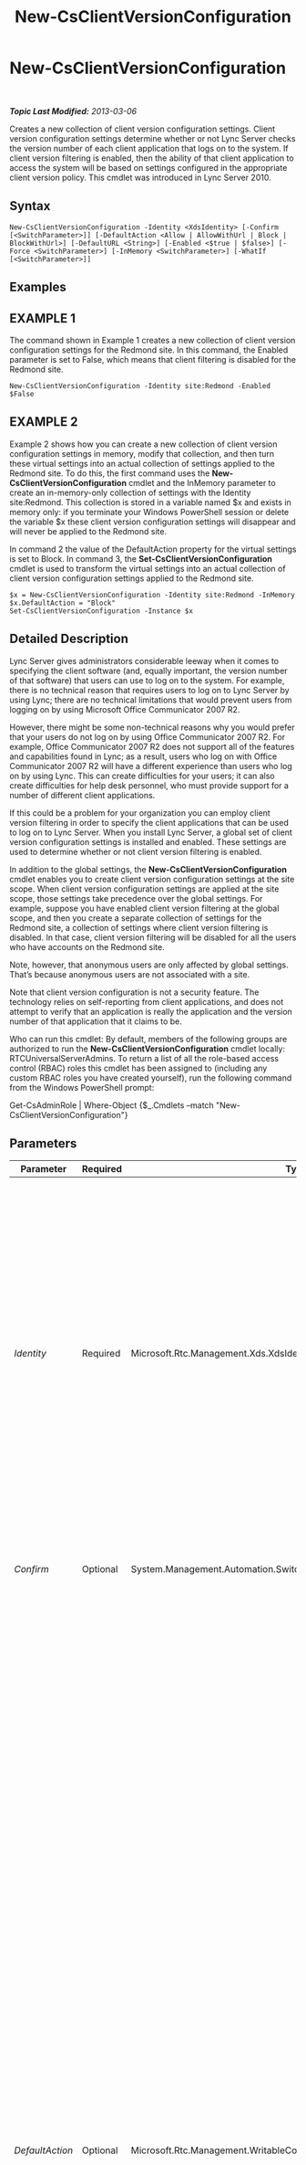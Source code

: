 ﻿---
title: New-CsClientVersionConfiguration
TOCTitle: New-CsClientVersionConfiguration
ms:assetid: e7aac850-9e29-4d18-8929-74a89e9355cd
ms:mtpsurl: https://technet.microsoft.com/en-us/library/Gg399029(v=OCS.15)
ms:contentKeyID: 48185876
ms.date: 07/23/2014
mtps_version: v=OCS.15
---

<div data-xmlns="http://www.w3.org/1999/xhtml">

<div class="topic" data-xmlns="http://www.w3.org/1999/xhtml" data-msxsl="urn:schemas-microsoft-com:xslt" data-cs="http://msdn.microsoft.com/en-us/">

<div data-asp="http://msdn2.microsoft.com/asp">

# New-CsClientVersionConfiguration

</div>

<div id="mainSection">

<div id="mainBody">

<span> </span>

_**Topic Last Modified:** 2013-03-06_

Creates a new collection of client version configuration settings. Client version configuration settings determine whether or not Lync Server checks the version number of each client application that logs on to the system. If client version filtering is enabled, then the ability of that client application to access the system will be based on settings configured in the appropriate client version policy. This cmdlet was introduced in Lync Server 2010.

<div>

## Syntax

    New-CsClientVersionConfiguration -Identity <XdsIdentity> [-Confirm [<SwitchParameter>]] [-DefaultAction <Allow | AllowWithUrl | Block | BlockWithUrl>] [-DefaultURL <String>] [-Enabled <$true | $false>] [-Force <SwitchParameter>] [-InMemory <SwitchParameter>] [-WhatIf [<SwitchParameter>]]

</div>

<div>

## Examples

<div>

## EXAMPLE 1

The command shown in Example 1 creates a new collection of client version configuration settings for the Redmond site. In this command, the Enabled parameter is set to False, which means that client filtering is disabled for the Redmond site.

    New-CsClientVersionConfiguration -Identity site:Redmond -Enabled $False

</div>

<div>

## EXAMPLE 2

Example 2 shows how you can create a new collection of client version configuration settings in memory, modify that collection, and then turn these virtual settings into an actual collection of settings applied to the Redmond site. To do this, the first command uses the **New-CsClientVersionConfiguration** cmdlet and the InMemory parameter to create an in-memory-only collection of settings with the Identity site:Redmond. This collection is stored in a variable named $x and exists in memory only: if you terminate your Windows PowerShell session or delete the variable $x these client version configuration settings will disappear and will never be applied to the Redmond site.

In command 2 the value of the DefaultAction property for the virtual settings is set to Block. In command 3, the **Set-CsClientVersionConfiguration** cmdlet is used to transform the virtual settings into an actual collection of client version configuration settings applied to the Redmond site.

    $x = New-CsClientVersionConfiguration -Identity site:Redmond -InMemory
    $x.DefaultAction = "Block" 
    Set-CsClientVersionConfiguration -Instance $x

</div>

</div>

<div>

## Detailed Description

Lync Server gives administrators considerable leeway when it comes to specifying the client software (and, equally important, the version number of that software) that users can use to log on to the system. For example, there is no technical reason that requires users to log on to Lync Server by using Lync; there are no technical limitations that would prevent users from logging on by using Microsoft Office Communicator 2007 R2.

However, there might be some non-technical reasons why you would prefer that your users do not log on by using Office Communicator 2007 R2. For example, Office Communicator 2007 R2 does not support all of the features and capabilities found in Lync; as a result, users who log on with Office Communicator 2007 R2 will have a different experience than users who log on by using Lync. This can create difficulties for your users; it can also create difficulties for help desk personnel, who must provide support for a number of different client applications.

If this could be a problem for your organization you can employ client version filtering in order to specify the client applications that can be used to log on to Lync Server. When you install Lync Server, a global set of client version configuration settings is installed and enabled. These settings are used to determine whether or not client version filtering is enabled.

In addition to the global settings, the **New-CsClientVersionConfiguration** cmdlet enables you to create client version configuration settings at the site scope. When client version configuration settings are applied at the site scope, those settings take precedence over the global settings. For example, suppose you have enabled client version filtering at the global scope, and then you create a separate collection of settings for the Redmond site, a collection of settings where client version filtering is disabled. In that case, client version filtering will be disabled for all the users who have accounts on the Redmond site.

Note, however, that anonymous users are only affected by global settings. That’s because anonymous users are not associated with a site.

Note that client version configuration is not a security feature. The technology relies on self-reporting from client applications, and does not attempt to verify that an application is really the application and the version number of that application that it claims to be.

Who can run this cmdlet: By default, members of the following groups are authorized to run the **New-CsClientVersionConfiguration** cmdlet locally: RTCUniversalServerAdmins. To return a list of all the role-based access control (RBAC) roles this cmdlet has been assigned to (including any custom RBAC roles you have created yourself), run the following command from the Windows PowerShell prompt:

Get-CsAdminRole | Where-Object {$\_.Cmdlets –match "New-CsClientVersionConfiguration"}

</div>

<div>

## Parameters


<table>
<colgroup>
<col style="width: 25%" />
<col style="width: 25%" />
<col style="width: 25%" />
<col style="width: 25%" />
</colgroup>
<thead>
<tr class="header">
<th>Parameter</th>
<th>Required</th>
<th>Type</th>
<th>Description</th>
</tr>
</thead>
<tbody>
<tr class="odd">
<td><p><em>Identity</em></p></td>
<td><p>Required</p></td>
<td><p>Microsoft.Rtc.Management.Xds.XdsIdentity</p></td>
<td><p>Represents the unique identifier to be assigned to the new collection of client version configuration settings. Because you can only create new collections at the site scope, the Identity will always be the prefix &quot;site:&quot; followed by the site name; for example &quot;site:Redmond&quot;. Note that the preceding command will fail if a collection of settings with the Identity site:Redmond already exists.</p></td>
</tr>
<tr class="even">
<td><p><em>Confirm</em></p></td>
<td><p>Optional</p></td>
<td><p>System.Management.Automation.SwitchParameter</p></td>
<td><p>Prompts you for confirmation before executing the command.</p></td>
</tr>
<tr class="odd">
<td><p><em>DefaultAction</em></p></td>
<td><p>Optional</p></td>
<td><p>Microsoft.Rtc.Management.WritableConfig.Policy.ClientVersion.DefaultAction</p></td>
<td><p>Indicates the action to be taken if a user tries to log on from a client application with a version number that cannot be found in the appropriate client version policy. DefaultAction must be set to one of the following values:</p>
<p>Allow. The client application will be allowed to log on.</p>
<p>AllowWithUrl. The client application will be allowed to log on. In addition, a message box will be displayed to the user that includes the URL of a webpage where that user can download an approved client application. The URL for this webpage should be specified as the value for the DefaultUrl property.</p>
<p>Block. The client application will be prevented from logging on.</p>
<p>BlockWithUrl. The client application will be prevented from logging on. However, the &quot;Access denied&quot; message box displayed to the user will include the URL of a webpage where that user can download an approved client application. The URL for this webpage should be specified as the value for the DefaultUrl property.</p>
<p>This property is ignored if the Enabled property is set to False. When the Enabled property is set to False, then no client version filtering of any kind takes place.</p></td>
</tr>
<tr class="even">
<td><p><em>DefaultURL</em></p></td>
<td><p>Optional</p></td>
<td><p>System.String</p></td>
<td><p>Specifies the URL of the webpage where users can download an approved client application. If specified, and if the DefaultAction is set to BlockWithUrl, this URL will appear in the &quot;Access denied&quot; message box displayed any time a user tries to log on from an unsupported client application.</p></td>
</tr>
<tr class="odd">
<td><p><em>Enabled</em></p></td>
<td><p>Optional</p></td>
<td><p>System.Boolean</p></td>
<td><p>Indicates whether client version filtering is enabled or disabled. If the Enabled property is True, the server will check the version number of each client application that attempts to log on; the server will then allow or deny access based on the appropriate client version policy. If the Enabled property is False, then any client application capable of logging on will be allowed to log on.</p>
<p>The default value is True.</p></td>
</tr>
<tr class="even">
<td><p><em>Force</em></p></td>
<td><p>Optional</p></td>
<td><p>System.Management.Automation.SwitchParameter</p></td>
<td><p>Suppresses the display of any non-fatal error message that might occur when running the command.</p></td>
</tr>
<tr class="odd">
<td><p><em>InMemory</em></p></td>
<td><p>Optional</p></td>
<td><p>System.Management.Automation.SwitchParameter</p></td>
<td><p>Creates an object reference without actually committing the object as a permanent change. If you assign the output of this cmdlet called with this parameter to a variable, you can make changes to the properties of the object reference and then commit those changes by calling this cmdlet’s matching Set- cmdlet.</p></td>
</tr>
<tr class="even">
<td><p><em>WhatIf</em></p></td>
<td><p>Optional</p></td>
<td><p>System.Management.Automation.SwitchParameter</p></td>
<td><p>Describes what would happen if you executed the command without actually executing the command.</p></td>
</tr>
</tbody>
</table>


</div>

<div>

## Input Types

None. The **New-CsClientVersionConfiguration** cmdlet does not accept pipelined input.

</div>

<div>

## Return Types

Creates new instances of the Microsoft.Rtc.Management.WritableConfig.Policy.ClientVersion.ClientVersionConfiguration object.

</div>

<div>

## See Also


[Get-CsClientVersionConfiguration](get-csclientversionconfiguration.md)  
[Remove-CsClientVersionConfiguration](remove-csclientversionconfiguration.md)  
[Set-CsClientVersionConfiguration](set-csclientversionconfiguration.md)  
  

</div>

</div>

<span> </span>

</div>

</div>

</div>

